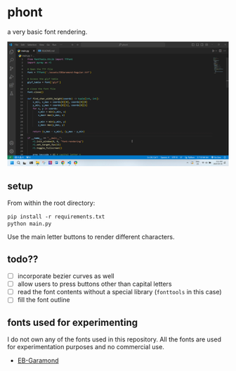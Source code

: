 # phont

a very basic font rendering.

<p align="center">
  <img src="./assets/screen_recording.gif" width=700 />
</p>

## setup

From within the root directory:
```
pip install -r requirements.txt
python main.py
```

Use the main letter buttons to render different characters.

## todo??

- [ ] incorporate bezier curves as well
- [ ] allow users to press buttons other than capital letters
- [ ] read the font contents without a special library (`fonttools` in this case)
- [ ] fill the font outline

## fonts used for experimenting

I do not own any of the fonts used in this repository. All the fonts are used for experimentation purposes and no commercial use.

- [EB-Garamond](https://github.com/georgd/EB-Garamond)